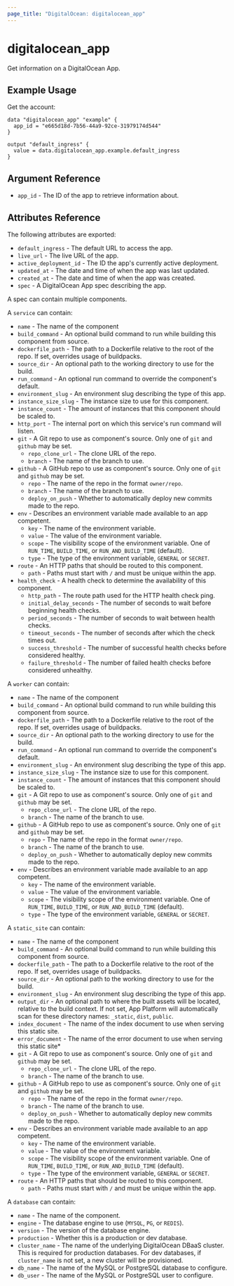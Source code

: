 ```yaml
---
page_title: "DigitalOcean: digitalocean_app"
---
```


# digitalocean_app

Get information on a DigitalOcean App.

## Example Usage

Get the account:

```hcl
data "digitalocean_app" "example" {
  app_id = "e665d18d-7b56-44a9-92ce-31979174d544"
}

output "default_ingress" {
  value = data.digitalocean_app.example.default_ingress
}
```

## Argument Reference

* `app_id` - The ID of the app to retrieve information about.

## Attributes Reference

The following attributes are exported:

* `default_ingress` - The default URL to access the app.
* `live_url` - The live URL of the app.
* `active_deployment_id` - The ID the app's currently active deployment.
* `updated_at` - The date and time of when the app was last updated.
* `created_at` - The date and time of when the app was created.
* `spec` - A DigitalOcean App spec describing the app.

A spec can contain multiple components.

A `service` can contain:

* `name` - The name of the component
* `build_command` - An optional build command to run while building this component from source.
* `dockerfile_path` - The path to a Dockerfile relative to the root of the repo. If set, overrides usage of buildpacks.
* `source_dir` - An optional path to the working directory to use for the build.
* `run_command` - An optional run command to override the component's default.
* `environment_slug` - An environment slug describing the type of this app.
* `instance_size_slug` - The instance size to use for this component.
* `instance_count` - The amount of instances that this component should be scaled to.
* `http_port` - The internal port on which this service's run command will listen.
* `git` - A Git repo to use as component's source. Only one of `git` and `github` may be set.
  - `repo_clone_url` - The clone URL of the repo.
  - `branch` - The name of the branch to use.
* `github` - A GitHub repo to use as component's source. Only one of `git` and `github` may be set.
  - `repo` - The name of the repo in the format `owner/repo`.
  - `branch` - The name of the branch to use.
  - `deploy_on_push` - Whether to automatically deploy new commits made to the repo.
* `env` - Describes an environment variable made available to an app competent.
  - `key` - The name of the environment variable.
  - `value` - The value of the environment variable.
  - `scope` - The visibility scope of the environment variable. One of `RUN_TIME`, `BUILD_TIME`, or `RUN_AND_BUILD_TIME` (default).
  - `type` - The type of the environment variable, `GENERAL` or `SECRET`.
* `route` - An HTTP paths that should be routed to this component.
  - `path` - Paths must start with `/` and must be unique within the app.
* `health_check` - A health check to determine the availability of this component.
  - `http_path` - The route path used for the HTTP health check ping.
  - `initial_delay_seconds` - The number of seconds to wait before beginning health checks.
  - `period_seconds` - The number of seconds to wait between health checks.
  - `timeout_seconds` - The number of seconds after which the check times out.
  - `success_threshold` - The number of successful health checks before considered healthy.
  - `failure_threshold` - The number of failed health checks before considered unhealthy.

A `worker` can contain:

* `name` - The name of the component
* `build_command` - An optional build command to run while building this component from source.
* `dockerfile_path` - The path to a Dockerfile relative to the root of the repo. If set, overrides usage of buildpacks.
* `source_dir` - An optional path to the working directory to use for the build.
* `run_command` - An optional run command to override the component's default.
* `environment_slug` - An environment slug describing the type of this app.
* `instance_size_slug` - The instance size to use for this component.
* `instance_count` - The amount of instances that this component should be scaled to.
* `git` - A Git repo to use as component's source. Only one of `git` and `github` may be set.
  - `repo_clone_url` - The clone URL of the repo.
  - `branch` - The name of the branch to use.
* `github` - A GitHub repo to use as component's source. Only one of `git` and `github` may be set.
  - `repo` - The name of the repo in the format `owner/repo`.
  - `branch` - The name of the branch to use.
  - `deploy_on_push` - Whether to automatically deploy new commits made to the repo.
* `env` - Describes an environment variable made available to an app competent.
  - `key` - The name of the environment variable.
  - `value` - The value of the environment variable.
  - `scope` - The visibility scope of the environment variable. One of `RUN_TIME`, `BUILD_TIME`, or `RUN_AND_BUILD_TIME` (default).
  - `type` - The type of the environment variable, `GENERAL` or `SECRET`.

A `static_site` can contain:

* `name` - The name of the component
* `build_command` - An optional build command to run while building this component from source.
* `dockerfile_path` - The path to a Dockerfile relative to the root of the repo. If set, overrides usage of buildpacks.
* `source_dir` - An optional path to the working directory to use for the build.
* `environment_slug` - An environment slug describing the type of this app.
* `output_dir` - An optional path to where the built assets will be located, relative to the build context. If not set, App Platform will automatically scan for these directory names: `_static`, `dist`, `public`.
* `index_document` - The name of the index document to use when serving this static site.
* `error_document` - The name of the error document to use when serving this static site*
* `git` - A Git repo to use as component's source. Only one of `git` and `github` may be set.
  - `repo_clone_url` - The clone URL of the repo.
  - `branch` - The name of the branch to use.
* `github` - A GitHub repo to use as component's source. Only one of `git` and `github` may be set.
  - `repo` - The name of the repo in the format `owner/repo`.
  - `branch` - The name of the branch to use.
  - `deploy_on_push` - Whether to automatically deploy new commits made to the repo.
* `env` - Describes an environment variable made available to an app competent.
  - `key` - The name of the environment variable.
  - `value` - The value of the environment variable.
  - `scope` - The visibility scope of the environment variable. One of `RUN_TIME`, `BUILD_TIME`, or `RUN_AND_BUILD_TIME` (default).
  - `type` - The type of the environment variable, `GENERAL` or `SECRET`.
* `route` - An HTTP paths that should be routed to this component.
  - `path` - Paths must start with `/` and must be unique within the app.

A `database` can contain:

* `name` - The name of the component.
* `engine` - The database engine to use (`MYSQL`, `PG`, or `REDIS`).
* `version` - The version of the database engine.
* `production` - Whether this is a production or dev database.
* `cluster_name` - The name of the underlying DigitalOcean DBaaS cluster. This is required for production databases. For dev databases, if `cluster_name` is not set, a new cluster will be provisioned.
* `db_name` - The name of the MySQL or PostgreSQL database to configure.
* `db_user` - The name of the MySQL or PostgreSQL user to configure.
